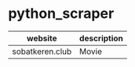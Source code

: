 # python_scraper

| website | description |
|-----------|--------------------------------------------|
| sobatkeren.club	| Movie |
